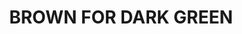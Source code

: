 ---
title: "BROWN FOR DARK GREEN "
price: "TBA"
desc: "Bez opisa"
img_path: "/assets/img/A.MIG-1506.jpg"
brand: AMMO
available: true
special_offer: false
soon: false
cat: "Weathering"
subcat: ""
subsubcat: "wet-filteri"
---